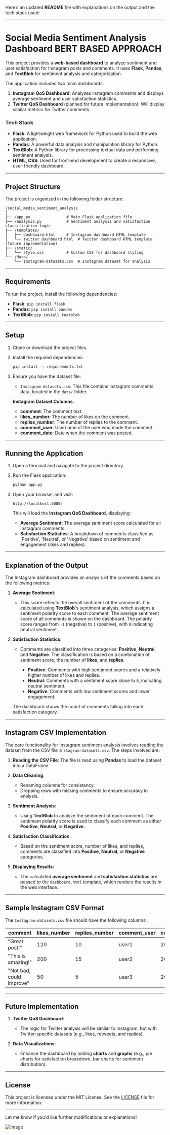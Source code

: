 Here’s an updated **README** file with explanations on the output and the tech stack used:

---

# Social Media Sentiment Analysis Dashboard BERT BASED APPROACH

This project provides a **web-based dashboard** to analyze sentiment and user satisfaction for Instagram posts and comments. It uses **Flask**, **Pandas**, and **TextBlob** for sentiment analysis and categorization.

The application includes two main dashboards:

1. **Instagram QoS Dashboard**: Analyzes Instagram comments and displays average sentiment and user satisfaction statistics.
2. **Twitter QoS Dashboard** (planned for future implementation): Will display similar metrics for Twitter comments.

### **Tech Stack**

* **Flask**: A lightweight web framework for Python used to build the web application.
* **Pandas**: A powerful data analysis and manipulation library for Python.
* **TextBlob**: A Python library for processing textual data and performing sentiment analysis.
* **HTML, CSS**: Used for front-end development to create a responsive, user-friendly dashboard.

---

## Project Structure

The project is organized in the following folder structure:

```
/social_media_sentiment_analysis
│
├── /app.py                # Main Flask application file
├── /analysis.py           # Sentiment analysis and satisfaction classification logic
├── /templates/
│   ├── dashboard.html     # Instagram dashboard HTML template
│   └── twitter_dashboard.html  # Twitter dashboard HTML template (future implementation)
├── /static/
│   └── style.css          # Custom CSS for dashboard styling
└── /data/
    └── Instagram-datasets.csv  # Instagram dataset for analysis
```

---

## Requirements

To run the project, install the following dependencies:

* **Flask**: `pip install flask`
* **Pandas**: `pip install pandas`
* **TextBlob**: `pip install textblob`

---

## Setup

1. Clone or download the project files.
2. Install the required dependencies:

   ```bash
   pip install -r requirements.txt
   ```
3. Ensure you have the dataset file:

   * `Instagram-datasets.csv`: This file contains Instagram comments data, located in the `data/` folder.

   **Instagram Dataset Columns**:

   * **comment**: The comment text.
   * **likes\_number**: The number of likes on the comment.
   * **replies\_number**: The number of replies to the comment.
   * **comment\_user**: Username of the user who made the comment.
   * **comment\_date**: Date when the comment was posted.

---

## Running the Application

1. Open a terminal and navigate to the project directory.
2. Run the Flask application:

   ```bash
   python app.py
   ```
3. Open your browser and visit:

   ```
   http://localhost:5000/
   ```

   This will load the **Instagram QoS Dashboard**, displaying:

   * **Average Sentiment**: The average sentiment score calculated for all Instagram comments.
   * **Satisfaction Statistics**: A breakdown of comments classified as 'Positive', 'Neutral', or 'Negative' based on sentiment and engagement (likes and replies).

---

## Explanation of the Output

The Instagram dashboard provides an analysis of the comments based on the following metrics:

1. **Average Sentiment**:

   * This score reflects the overall sentiment of the comments. It is calculated using **TextBlob**'s sentiment analysis, which assigns a sentiment polarity score to each comment. The average sentiment score of all comments is shown on the dashboard. The polarity score ranges from `-1` (negative) to `1` (positive), with `0` indicating neutral sentiment.
2. **Satisfaction Statistics**:

   * Comments are classified into three categories: **Positive**, **Neutral**, and **Negative**. The classification is based on a combination of sentiment score, the number of **likes**, and **replies**.

     * **Positive**: Comments with high sentiment scores and a relatively higher number of likes and replies.
     * **Neutral**: Comments with a sentiment score close to `0`, indicating neutral sentiment.
     * **Negative**: Comments with low sentiment scores and lower engagement.

   The dashboard shows the count of comments falling into each satisfaction category.

---

## Instagram CSV Implementation

The core functionality for Instagram sentiment analysis involves reading the dataset from the CSV file `Instagram-datasets.csv`. The steps involved are:

1. **Reading the CSV File**: The file is read using **Pandas** to load the dataset into a DataFrame.

2. **Data Cleaning**:

   * Renaming columns for consistency.
   * Dropping rows with missing comments to ensure accuracy in analysis.

3. **Sentiment Analysis**:

   * Using **TextBlob** to analyze the sentiment of each comment. The sentiment polarity score is used to classify each comment as either **Positive**, **Neutral**, or **Negative**.

4. **Satisfaction Classification**:

   * Based on the sentiment score, number of likes, and replies, comments are classified into **Positive**, **Neutral**, or **Negative** categories.

5. **Displaying Results**:

   * The calculated **average sentiment** and **satisfaction statistics** are passed to the `dashboard.html` template, which renders the results in the web interface.

---

## Sample Instagram CSV Format

The `Instagram-datasets.csv` file should have the following columns:

| comment                  | likes\_number | replies\_number | comment\_user | comment\_date | ... |
| ------------------------ | ------------- | --------------- | ------------- | ------------- | --- |
| "Great post!"            | 120           | 10              | user1         | 2025-05-01    | ... |
| "This is amazing!"       | 200           | 15              | user2         | 2025-05-02    | ... |
| "Not bad, could improve" | 50            | 5               | user3         | 2025-05-03    | ... |

---

## Future Implementation

1. **Twitter QoS Dashboard**:

   * The logic for Twitter analysis will be similar to Instagram, but with Twitter-specific datasets (e.g., likes, retweets, and replies).
2. **Data Visualizations**:

   * Enhance the dashboard by adding **charts** and **graphs** (e.g., pie charts for satisfaction breakdown, bar charts for sentiment distribution).

---

## License

This project is licensed under the MIT License. See the [LICENSE](LICENSE) file for more information.

---

Let me know if you'd like further modifications or explanations!

![image](https://github.com/user-attachments/assets/dcac852a-a75e-41e6-8a39-96101c0d2d6b)


